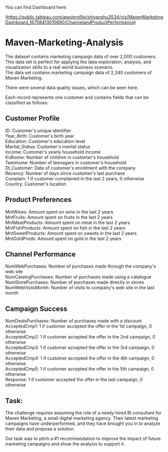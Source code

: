 You can find Dashboard here:

(https://public.tableau.com/app/profile/shivanshu3534/viz/MavenMarketingDashboard_16758413010690/ChannelandProductPerformance)

# Maven-Marketing-Analysis
The dataset contains marketing campaign data of over 2,000 customers. This data set is perfect for applying the data exploration, analysis, and visualization skills to a real world business scenario. <br>
The data set contains marketing campaign data of 2,240 customers of Maven Marketing. <br>

There were several data quality issues, which can be seen here. <br>

Each record represents one customer and contains fields that can be classified as follows: <br>

## Customer Profile
ID:                   Customer's unique identifier <br>
Year_Birth:           Customer's birth year <br>
Education:            Customer's education level <br>
Marital_Status:       Customer's marital status <br>
Income:               Customer's yearly household income <br>
Kidhome:              Number of children in customer's household <br>
Teenhome:             Number of teenagers in customer's household <br>
Dt_Customer:          Date of customer's enrollment with the company <br>
Recency:              Number of days since customer's last purchase <br>
Complain:             1 if customer complained in the last 2 years, 0 otherwise <br>
Country:              Customer's location

## Product Preferences
MntWines:             Amount spent on wine in the last 2 years <br>
MntFruits:            Amount spent on fruits in the last 2 years <br>
MntMeatProducts:      Amount spent on meat in the last 2 years <br>
MntFishProducts:      Amount spent on fish in the last 2 years <br>
MntSweetProducts:     Amount spent on sweets in the last 2 years <br>
MntGoldProds:         Amount spent on gold in the last 2 years <br>

## Channel Performance
NumWebPurchases:      Number of purchases made through the company's web site <br>
NumCatalogPurchases:  Number of purchases made using a catalogue <br>
NumStorePurchases:    Number of purchases made directly in stores <br>
NumWebVisitsMonth:    Number of visits to company's web site in the last month <br>

## Campaign Success
NumDealsPurchases:    Number of purchases made with a discount
AcceptedCmp1:         1 if customer accepted the offer in the 1st campaign, 0 otherwise <br>
AcceptedCmp2:         1 if customer accepted the offer in the 2nd campaign, 0 otherwise <br>
AcceptedCmp3:         1 if customer accepted the offer in the 3rd campaign, 0 otherwise <br>
AcceptedCmp4:         1 if customer accepted the offer in the 4th campaign, 0 otherwise <br>
AcceptedCmp5:         1 if customer accepted the offer in the 5th campaign, 0 otherwise <br>
Response:             1 if customer accepted the offer in the last campaign, 0 otherwise <br>

## Task: 

The challenge requires assuming the role of a newly-hired BI consultant for Maven Marketing, a small digital marketing agency. Their latest marketing campaigns have underperformed, and they have brought you in to analyze their data and propose a solution. <br>

Our task was to pitch a #1 recommendation to improve the impact of future marketing campaigns and show the analysis to support it. <br>
